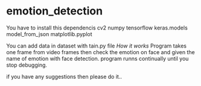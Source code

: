 # emotion_detection
You have to install this dependencis 
      cv2
      numpy
      tensorflow
      keras.models
      model_from_json
      matplotlib.pyplot
   
   
You can add data in dataset with tain.py file
*How it works*
Program takes one frame from video frames then check the emotion on face and given the name of emotion with face detection.
program runns continually until you stop debugging.

if you have any suggestions then please do it..
